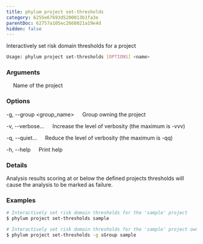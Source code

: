 ```yaml
---
title: phylum project set-thresholds
category: 6255e67693d5200013b1fa3e
parentDoc: 62757a105ec2660021a19e4d
hidden: false
---
```


Interactively set risk domain thresholds for a project

```sh
Usage: phylum project set-thresholds [OPTIONS] <name>
```

### Arguments

<name>
&emsp; Name of the project

### Options

-g, --group <group_name>
&emsp; Group owning the project

-v, --verbose...
&emsp; Increase the level of verbosity (the maximum is -vvv)

-q, --quiet...
&emsp; Reduce the level of verbosity (the maximum is -qq)

-h, --help
&emsp; Print help

### Details

Analysis results scoring at or below the defined projects thresholds will cause
the analysis to be marked as failure.

### Examples

```sh
# Interactively set risk domain thresholds for the 'sample' project
$ phylum project set-thresholds sample

# Interactively set risk domain thresholds for the 'sample' project owned by the 'sGroup' group
$ phylum project set-thresholds -g sGroup sample
```
